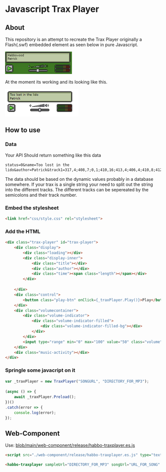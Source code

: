 # Javascript Trax Player
## About
This repository is an attempt to recreate the Trax Player originally a Flash(.swf) embedded element as seen below in pure Javascript. 

![TraxPlayer](images/trax.png)


At the moment its working and its looking like this.

![TraxPlayer](images/trax-pure-javascript.png)


## How to use 

### Data
Your API Should return something like this data

```text
status=0&name=Too lost in the lido&author=Patrick&track1=317,4;408,7;0,1;410,16;413,4;406,4;410,8;412,4&track2=0,2;321,2;443,22;91,2;317,8;443,8;412,2;0,2&track3=0,3;320,2;0,7;414,4;445,4;412,2;323,2;412,4;96,2;412,2;414,4;445,7;448,1;317,4&track4=0,3;324,2;0,6;448,1;0,6;96,2;322,4;96,2;99,2;322,4;412,2;0,2;322,2;96,2;322,2;0,1;324,2;0,3
```

The data should be based on the dynamic values probably in a database somewhere.
If your trax is a single string your need to split out the string into the different tracks. The different tracks can be sepereated by the semicolons and their track number.


### Embed the stylesheet

```html
<link href="css/style.css" rel="stylesheet">
```

### Add the HTML

```html
<div class="trax-player" id="trax-player">
    <div class="display">
        <div class="loading"></div>
        <div class="display-inner">
            <div class="title"></div>
            <div class="author"></div>
            <div class="time"><span class="length"></span></div>
        </div>

    </div>
    <div class="control">
        <button class="play-btn" onClick={_traxPlayer.Play()}>Play</button>
    </div>
    <div class="volumecontainer">
        <div class="volume-indicator">
            <div class="volume-indicator-filled">
                <div class="volume-indicator-filled-bg"></div>
            </div>
        </div>
        <input type="range" min="0" max="100" value="50" class="volume">
    </div>
    <div class="music-activity"></div>
</div>
```

### Springle some javacript on it 

```javascript
var _traxPlayer = new TraxPlayer("SONGURL", "DIRECTORY_FOR_MP3"); 

(async () => {
    await _traxPlayer.Preload();
})()
.catch(error => {
    console.log(error);
});
```


## Web-Component

Use: [blob/main/web-component/release/habbo-traxplayer.es.js](/web-component/release/habbo-traxplayer.es.js)

```html
<script src="./web-component/release/habbo-traxplayer.es.js" type="text/javascript"></script>
```

```html
<habbo-traxplayer sampleUrl="DIRECTORY_FOR_MP3" songUrl="URL_FOR_SONG" />
```
